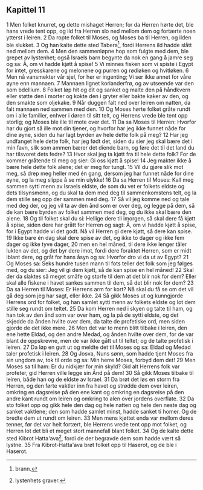 ## Kapittel 11

1 Men folket knurret, og dette mishaget Herren; for da Herren hørte det, ble hans vrede tent opp, og ild fra Herren slo ned mellom dem og fortærte noen ytterst i leiren.
2 Da ropte folket til Moses, og Moses ba til Herren, og ilden ble slukket.
3 Og han kalte dette sted Tabera[^1], fordi Herrens ild hadde slått ned mellom dem.
4 Men den sammenløpne hop som fulgte med dem, ble grepet av lystenhet; også Israels barn begynte da nok en gang å jamre seg og sa: Å, om vi hadde kjøtt å spise!
5 Vi minnes fisken som vi spiste i Egypt for intet, gresskarene og melonene og purren og rødløken og hvitløken.
6 Men nå vansmekter vår sjel, for her er ingenting; Vi ser ikke annet for våre øyne enn mannaen.
7 Mannaen lignet korianderfrø, og av utseende var den som bdellium.
8 Folket løp hit og dit og sanket og malte den på håndkvern eller støtte den i morter og kokte den i gryter eller bakte kaker av den, og den smakte som oljekake.
9 Når duggen falt ned over leiren om natten, da falt mannaen ned sammen med den.
10 Og Moses hørte folket gråte rundt om i alle familier, enhver i døren til sitt telt, og Herrens vrede ble tent opp storlig; og Moses ble ille til mote over det.
11 Da sa Moses til Herren: Hvorfor har du gjort så ille mot din tjener, og hvorfor har jeg ikke funnet nåde for dine øyne, siden du har lagt byrden av hele dette folk på meg?
12 Har jeg undfanget hele dette folk, har jeg født det, siden du sier jeg skal bære det i min favn, slik som ammen bærer det diende barn, og føre det til det land du har tilsvoret dets fedre?
13 Hvor skal jeg ta kjøtt fra til hele dette folk? For de kommer gråtende til meg og sier: Gi oss kjøtt å spise!
14 Jeg makter ikke å bære hele dette folk alene; det er meg for tungt.
15 Vil du gjøre slik mot meg, så drep meg heller med én gang, dersom jeg har funnet nåde for dine øyne, og la meg slippe å se min ulykke!
16 Da sa Herren til Moses: Kall meg sammen sytti menn av Israels eldste, de som du vet er folkets eldste og dets tilsynsmenn, og du skal ta dem med deg til sammenkomstens telt, og la dem stille seg opp der sammen med deg.
17 Så vil jeg komme ned og tale med deg der, og jeg vil ta av den ånd som er over deg, og legge på dem, så de kan bære byrden av folket sammen med deg, og du ikke skal bære den alene.
18 Og til folket skal du si: Hellige dere til imorgen, så skal dere få kjøtt å spise, siden dere har grått for Herren og sagt: Å, om vi hadde kjøtt å spise, for i Egypt hadde vi det godt. Nå vil Herren gi dere kjøtt, så dere kan spise.
19 Ikke bare én dag skal dere spise av det, og ikke to dager og ikke fem dager og ikke tyve dager,
20 men en hel måned, til dere ikke lenger tåler lukten av det, og det byr dere imot, fordi dere foraktet Herren, som er midt iblant dere, og gråt for hans åsyn og sa: Hvorfor dro vi da ut av Egypt?
21 Og Moses sa: Seks hundre tusen mann til fots teller det folk som jeg følges med, og du sier: Jeg vil gi dem kjøtt, så de kan spise en hel måned!
22 Skal der da slaktes så meget småfe og storfe til dem at det blir nok for dem? Eller skal alle fiskene i havet sankes sammen til dem, så det blir nok for dem?
23 Da sa Herren til Moses: Er Herrens arm for kort? Nå skal du få se om det vil gå deg som jeg har sagt, eller ikke.
24 Så gikk Moses ut og kunngjorde Herrens ord for folket, og han samlet sytti menn av folkets eldste og lot dem stille seg rundt om teltet.
25 Da kom Herren ned i skyen og talte til ham, og han tok av den ånd som var over ham, og la på de sytti eldste, og det skjedde da ånden hvilte over dem, da talte de profetiske ord, men siden gjorde de det ikke mere.
26 Men det var to menn blitt tilbake i leiren, den ene hette Eldad, og den andre Medad, og ånden hvilte over dem, for de var blant de oppskrevne, men de var ikke gått ut til teltet; og de talte profetisk i leiren.
27 Da løp en gutt ut og meldte det til Moses og sa: Eldad og Medad taler profetisk i leiren.
28 Og Josva, Nuns sønn, som hadde tjent Moses fra sin ungdom av, tok til orde og sa: Min herre Moses, forbyd dem det!
29 Men Moses sa til ham: Er du nidkjær for min skyld? Gid alt Herrens folk var profeter, gid Herren ville legge sin Ånd på dem!
30 Så gikk Moses tilbake til leiren, både han og de eldste av Israel.
31 Da brøt det løs en storm fra Herren, og den førte vaktler inn fra havet og strødde dem over leiren, omkring en dagsreise på den ene kant og omkring en dagsreise på den andre kant rundt om leiren og omkring to alen over jordens overflate.
32 Da sto folket opp og gikk hele den dag og hele natten og hele den neste dag og sanket vaktlene; den som hadde samlet minst, hadde sanket ti homer. Og de bredte dem ut rundt om leiren.
33 Men mens kjøttet enda var mellom deres tenner, før det var helt fortært, ble Herrens vrede tent opp mot folket, og Herren lot det bli et meget stort mannefall blant folket.
34 Og de kalte dette sted Kibrot Hatta'ava[^2], fordi de der begravde dem som hadde vært så lystne.
35 Fra Kibrot-Hatta'ava brøt folket opp til Haserot, og de ble i Haserot.

[^1]:  brann.
[^2]:  lystenhets graver.
